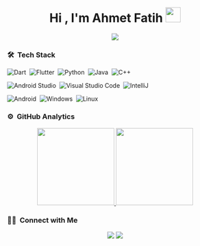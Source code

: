 <h1 align="center">Hi , I'm Ahmet Fatih <img src="https://media.giphy.com/media/TEnXkcsHrP4YedChhA/giphy.gif" width="35"></h1>

<p align="center">
  <a href="https://github.com/DenverCoder1/readme-typing-svg"><img src="https://readme-typing-svg.herokuapp.com?font=Time+New+Roman&color=cyan&size=25&center=true&vCenter=true&width=600&height=100&lines=Hello!;++;Programming+Enthousiast;Mathematics;Algorithms;Learning/Researching+Enjoyer"></a>
</p>

### 🛠 &nbsp;Tech Stack

![Dart](https://img.shields.io/badge/Dart-0175C2.svg?style=flat&logo=Dart&logoColor=white)&nbsp;
![Flutter](https://img.shields.io/badge/Flutter-02569B.svg?style=flat&logo=Flutter&logoColor=white)&nbsp;
![Python](https://img.shields.io/badge/-Python-05122A?style=flat&logo=python)&nbsp;
![Java](https://img.shields.io/badge/Java-ED8B00?style=flat&logo=java&logoColor=white)&nbsp;
![C++](https://img.shields.io/badge/C++-00599C.svg?style=flat&logo=C++&logoColor=white)&nbsp;

![Android Studio](https://img.shields.io/badge/Android_Studio-3DDC84?style=flat&logo=android-studio&logoColor=white)&nbsp;
![Visual Studio Code](https://img.shields.io/badge/-Visual%20Studio%20Code-05122A?style=flat&logo=visual-studio-code&logoColor=007ACC)&nbsp;
![IntelliJ](https://img.shields.io/badge/IntelliJ_IDEA-000000.svg?style=flat&logo=intellij-idea&logoColor=white)&nbsp;

![Android](https://img.shields.io/badge/Android-3DDC84.svg?style=flat&logo=Android&logoColor=white)&nbsp;
![Windows](https://img.shields.io/badge/Windows-0078D6.svg?style=flat&logo=Windows&logoColor=white)&nbsp;
![Linux](https://img.shields.io/badge/Linux-FCC624.svg?style=flat&logo=Linux&logoColor=black)&nbsp;

### ⚙️ &nbsp;GitHub Analytics

<p align="center">
<a href="https://github.com/afturkel">
  <img height="180em" src="https://github-readme-stats-eight-theta.vercel.app/api/top-langs/?username=afturkel&layout=compact&langs_count=8&theme=algolia&include_all_commits=true&count_private=true"/>
   <img height="180em" src="https://github-readme-stats-eight-theta.vercel.app/api?username=afturkel&show_icons=true&theme=algolia&include_all_commits=true&count_private=true"/>
</a>
</p>
  
  ### 🤝🏻 &nbsp;Connect with Me

<p align="center">
<a href="https://www.instagram.com/ahmetfatihtuerkel"><img src="https://img.shields.io/badge/Instagram-E4405F.svg?style=flat&logo=Instagram&logoColor=white"/></a>
<a href="mailto:afturkel@gmail.com"><img src="https://img.shields.io/badge/-afturkel@gmail.com-D14836?style=flat&logo=Gmail&logoColor=white"/></a>
</p>

